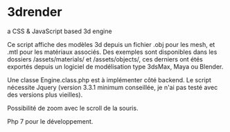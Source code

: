 # 3drender
a CSS &amp; JavaScript based 3d engine

Ce script affiche des modèles 3d depuis un fichier .obj pour les mesh, et .mtl pour les matériaux associés.
Des exemples sont disponibles dans les dossiers /assets/materials/ et /assets/objects/, ces derniers ont étés exportés depuis un logiciel de modélisation type 3dsMax, Maya ou Blender.

Une classe Engine.class.php est à implémenter côté backend.
Le script nécessite Jquery (version 3.3.1 minimum conseillée, je n'ai pas testé avec des versions plus vieilles).

Possibilité de zoom avec le scroll de la souris.

Php 7 pour le développement.
